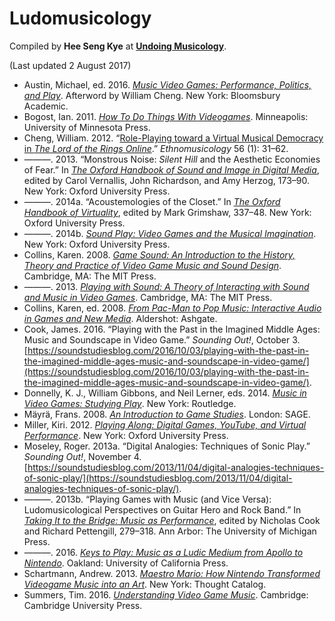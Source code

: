 # Ludomusicology

Compiled by **Hee Seng Kye** at [**Undoing Musicology**](http://undoingmusicology.com).

(Last updated 2 August 2017)

* Austin, Michael, ed. 2016. [*Music Video Games: Performance, Politics, and Play*](https://www.amazon.com/Music-Video-Games-Performance-Approaches/dp/150130853X/). Afterword by William Cheng. New York: Bloomsbury Academic.
* Bogost, Ian. 2011. [*How To Do Things With Videogames*](https://www.amazon.com/How-Things-Videogames-Electronic-Mediations/dp/081667647X/). Minneapolis: University of Minnesota Press.
* Cheng, William. 2012. “[Role-Playing toward a Virtual Musical Democracy in *The Lord of the Rings Online*](http://www.jstor.org/stable/10.5406/ethnomusicology.56.1.0031).” *Ethnomusicology* 56 (1): 31–62.
* ———. 2013. “Monstrous Noise: *Silent Hill* and the Aesthetic Economies of Fear.” In [*The Oxford Handbook of Sound and Image in Digital Media*](https://www.amazon.com/Oxford-Handbook-Sound-Digital-Handbooks/dp/019975764X/), edited by Carol Vernallis, John Richardson, and Amy Herzog, 173–90. New York: Oxford University Press.
* ———. 2014a. “Acoustemologies of the Closet.” In [*The Oxford Handbook of Virtuality*](https://www.amazon.com/Oxford-Handbook-Virtuality-Handbooks/dp/0190270357/), edited by Mark Grimshaw, 337–48. New York: Oxford University Press.
* ———. 2014b. [*Sound Play: Video Games and the Musical Imagination*](https://www.amazon.com/Sound-Play-Musical-Imagination-Oxford/dp/0199969973/). New York: Oxford University Press.
* Collins, Karen. 2008. [*Game Sound: An Introduction to the History, Theory and Practice of Video Game Music and Sound Design*](https://www.amazon.com/Game-Sound-Introduction-History-Practice/dp/026203378X/). Cambridge, MA: The MIT Press.
* ———. 2013. [*Playing with Sound: A Theory of Interacting with Sound and Music in Video Games*](https://www.amazon.com/Playing-Sound-Theory-Interacting-Music/dp/0262018675/). Cambridge, MA: The MIT Press.
* Collins, Karen, ed. 2008. [*From Pac-Man to Pop Music: Interactive Audio in Games and New Media*](https://www.amazon.com/Pac-Man-Pop-Music-Interactive-Ashgate-ebook/dp/B00AW99IFM/). Aldershot: Ashgate.
* Cook, James. 2016. “Playing with the Past in the Imagined Middle Ages: Music and Soundscape in Video Game.” *Sounding Out!*, October 3. [https://soundstudiesblog.com/2016/10/03/playing-with-the-past-in-the-imagined-middle-ages-music-and-soundscape-in-video-game/](https://soundstudiesblog.com/2016/10/03/playing-with-the-past-in-the-imagined-middle-ages-music-and-soundscape-in-video-game/).
* Donnelly, K. J., William Gibbons, and Neil Lerner, eds. 2014. [*Music in Video Games: Studying Play*](https://www.amazon.com/Music-Video-Games-Studying-Routledge/dp/041563444X/). New York: Routledge.
* Mäyrä, Frans. 2008. [*An Introduction to Game Studies*](https://www.amazon.com/Introduction-Game-Studies-Frans-Mayra/dp/141293446X/). London: SAGE.
* Miller, Kiri. 2012. [*Playing Along: Digital Games, YouTube, and Virtual Performance*](https://www.amazon.com/Playing-Along-Digital-YouTube-Performance/dp/0199753466/). New York: Oxford University Press.
* Moseley, Roger. 2013a. “Digital Analogies: Techniques of Sonic Play.” *Sounding Out!*, November 4. [https://soundstudiesblog.com/2013/11/04/digital-analogies-techniques-of-sonic-play/](https://soundstudiesblog.com/2013/11/04/digital-analogies-techniques-of-sonic-play/).
* ———. 2013b. “Playing Games with Music (and Vice Versa): Ludomusicological Perspectives on Guitar Hero and Rock Band.” In [*Taking It to the Bridge: Music as Performance*](https://www.amazon.com/Taking-Bridge-Music-as-Performance/dp/0472051776/), edited by Nicholas Cook and Richard Pettengill, 279–318. Ann Arbor: The University of Michigan Press.
* ———. 2016. [*Keys to Play: Music as a Ludic Medium from Apollo to Nintendo*](https://doi.org/10.1525/luminos.16). Oakland: University of California Press. 
* Schartmann, Andrew. 2013. [*Maestro Mario: How Nintendo Transformed Videogame Music into an Art*](https://www.amazon.com/Maestro-Mario-Andrew-Schartmann-ebook/dp/B00IB1XMZ0/). New York: Thought Catalog.
* Summers, Tim. 2016. [*Understanding Video Game Music*](https://www.amazon.com/Understanding-Video-Game-Music-Summers/dp/1107116872/). Cambridge: Cambridge University Press.